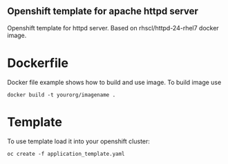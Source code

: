 ## Openshift template for apache httpd server

Openshift template for httpd server. 
Based on rhscl/httpd-24-rhel7 docker image.

# Dockerfile 

Docker file example shows how to build and use image. 
To build image use

	docker build -t yourorg/imagename .

# Template

To use template load it into your openshift cluster:

	oc create -f application_template.yaml



